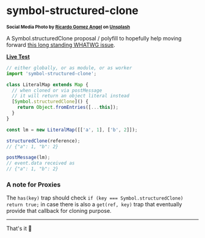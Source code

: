 # symbol-structured-clone

<sup>**Social Media Photo by [Ricardo Gomez Angel](https://unsplash.com/@rgaleriacom) on [Unsplash](https://unsplash.com/)**</sup>


A Symbol.structuredClone proposal / polyfill to hopefully help moving forward [this long standing WHATWG issue](https://github.com/whatwg/html/issues/7428#issuecomment-2259007298).

**[Live Test](https://webreflection.github.io/symbol-structured-clone/test/)**

```js
// either globally, or as module, or as worker
import 'symbol-structured-clone';

class LiteralMap extends Map {
  // when cloned or via postMessage
  // it will return an object literal instead
  [Symbol.structuredClone]() {
    return Object.fromEntries([...this]);
  }
}

const lm = new LiteralMap([['a', 1], ['b', 2]]);

structuredClone(reference);
// {"a": 1, "b": 2}

postMessage(lm);
// event.data received as
// {"a": 1, "b": 2}
```

### A note for Proxies

The `has(key)` trap should check `if (key === Symbol.structuredClone) return true;` in case there is also a `get(ref, key)` trap that eventually provide that callback for cloning purpose.

- - -

That's it 👋
